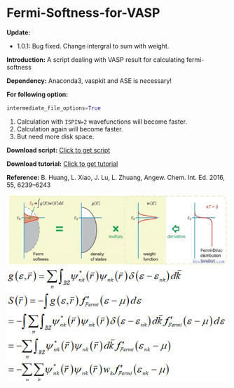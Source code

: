 # Fermi-Softness-for-VASP

**Update:**

* 1.0.1: Bug fixed. Change intergral to sum with weight.

**Introduction:** A script dealing with VASP result for calculating fermi-softness 

**Dependency:** Anaconda3, vaspkit and ASE is necessary!

**For following option:**

```python
intermediate_file_options=True
``` 

1. Calculation with ```ISPIN=2``` wavefunctions will become faster.
2. Calculation again will become faster.
3. But need more disk space.

**Download script:** [Click to get script](https://github.com/Linqiaosong/Fermi-Softness-for-VASP/releases/download/1.0.1/runfs.py)

**Download tutorial:** [Click to get tutorial](https://github.com/Linqiaosong/Fermi-Softness-for-VASP/releases/download/1.0/How-to-calculate-Fermi-Softness.pdf)

**Reference:** B. Huang, L. Xiao, J. Lu, L. Zhuang, Angew. Chem. Int. Ed. 2016, 55, 6239–6243

![image](https://github.com/Linqiaosong/Fermi-Softness-for-VASP/blob/main/img.jpg)
![image](https://github.com/Linqiaosong/Fermi-Softness-for-VASP/blob/main/img2.png)
